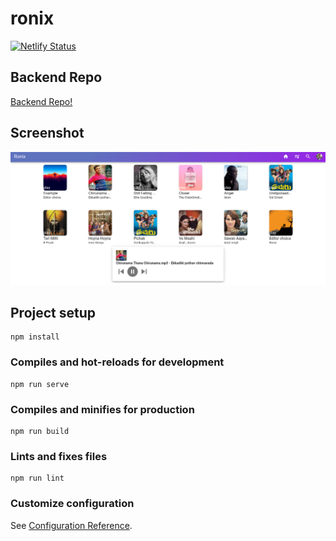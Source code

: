 # ronix

[![Netlify Status](https://api.netlify.com/api/v1/badges/63c5c2c9-f1eb-4dfe-b5d6-604ef0946a87/deploy-status)](https://app.netlify.com/sites/ronix/deploys)

## Backend Repo
[Backend Repo!](https://github.com/Adarshreddyash/ronix-backend)

## Screenshot
![Screenshot](https://raw.githubusercontent.com/Adarshreddyash/ronix-backend/master/media_root/localhost_8080_songs.png)

## Project setup
```
npm install
```

### Compiles and hot-reloads for development
```
npm run serve
```

### Compiles and minifies for production
```
npm run build
```

### Lints and fixes files
```
npm run lint
```

### Customize configuration
See [Configuration Reference](https://cli.vuejs.org/config/).
